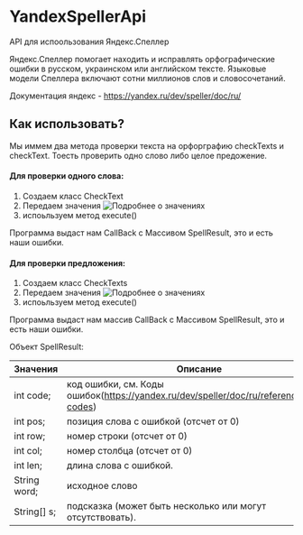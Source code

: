 # YandexSpellerApi

API для испоользования Яндекс.Спеллер

Яндекс.Спеллер помогает находить и исправлять орфографические ошибки в русском, украинском или английском тексте. Языковые модели Спеллера включают сотни миллионов слов и словосочетаний.

Документация яндекс - https://yandex.ru/dev/speller/doc/ru/

## Как использовать?
Мы иммем два метода проверки текста на орфорграфию checkTexts и checkText. Тоесть проверить одно слово либо целое предожение.

#### Для проверки одного слова:
1. Создаем класс CheckText
2. Передаем значения
![Подробнее о значениях](https://img1.teletype.in/files/8a/9c/8a9cb324-39aa-4bc5-96eb-d602692a426b.png)
4. испоьльзуем метод execute()

Программа выдаст нам CallBack с Массивом SpellResult, это и есть наши ошибки.


#### Для проверки предложения:
1. Создаем класс CheckTexts
2. Передаем значения 
![Подробнее о значениях](https://img1.teletype.in/files/c0/a2/c0a2f531-80cc-4a44-8b7a-7a34a6994dbf.png)
3. испоьльзуем метод execute()

Программа выдаст нам массив CallBack с Массивом SpellResult, это и есть наши ошибки.



Объект SpellResult:

| Значения  | Описание |
| ------------- | ------------- |
| int code;  | код ошибки, см. Коды ошибок(https://yandex.ru/dev/speller/doc/ru/reference/error-codes)  |
| int pos;  | позиция слова с ошибкой (отсчет от 0)  |
| int row;  | номер строки (отсчет от 0)  |
| int col;  | номер столбца (отсчет от 0)  |
| int len;  | длина слова с ошибкой.  |
| String word;  | исходное слово  |
| String[] s;  | подсказка (может быть несколько или могут отсутствовать).  |
